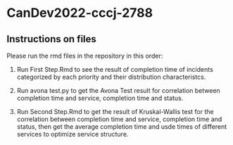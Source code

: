 # CanDev2022-cccj-2788
## Instructions on files

Please run the rmd files in the repository in this order:

1. Run First Step.Rmd to see the result of completion time of incidents categorized by each priority and their distribution characteristcs.

2. Run avona test.py to get the Avona Test result for correlation between completion time and service, completion time and status.

3. Run Second Step.Rmd to get the result of Kruskal-Wallis test for the correlation between completion time and service, completion time and status, then get the average completion time and usde times of different services to optimize service structure.

